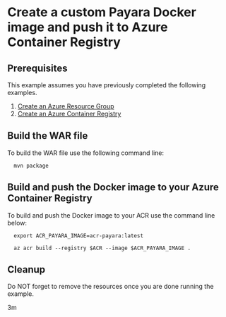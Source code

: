
# Create a custom Payara Docker image and push it to Azure Container Registry

## Prerequisites

This example assumes you have previously completed the following examples.

1. [Create an Azure Resource Group](../../group/create/)
1. [Create an Azure Container Registry](../create/)

## Build the WAR file

To build the WAR file use the following command line:

```shell
  mvn package
```

## Build and push the Docker image to your Azure Container Registry

To build and push the Docker image to your ACR use the command line below:

```shell
  export ACR_PAYARA_IMAGE=acr-payara:latest

  az acr build --registry $ACR --image $ACR_PAYARA_IMAGE .
```

## Cleanup

Do NOT forget to remove the resources once you are done running the example.

3m

